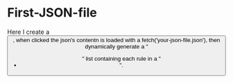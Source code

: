 # First-JSON-file
Here I create a <button>, when clicked the json's contentn is loaded with a fetch('your-json-file.json'), then dynamically generate a "<ul>" list containing each rule in a "<li>".

